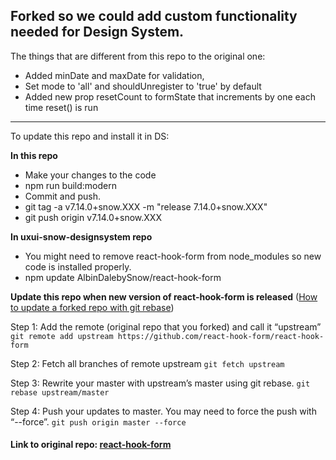 ## Forked so we could add custom functionality needed for Design System.

The things that are different from this repo to the original one:

- Added minDate and maxDate for validation,
- Set mode to 'all' and shouldUnregister to 'true' by default
- Added new prop resetCount to formState that increments by one each time reset() is run

---

To update this repo and install it in DS:

**In this repo**

- Make your changes to the code
- npm run build:modern
- Commit and push.
- git tag -a v7.14.0+snow.XXX -m "release 7.14.0+snow.XXX"
- git push origin v7.14.0+snow.XXX

**In uxui-snow-designsystem repo**

- You might need to remove react-hook-form from node_modules so new code is installed properly.
- npm update AlbinDalebySnow/react-hook-form

**Update this repo when new version of react-hook-form is released**
([How to update a forked repo with git rebase](https://medium.com/@topspinj/how-to-git-rebase-into-a-forked-repo-c9f05e821c8a))

Step 1: Add the remote (original repo that you forked) and call it “upstream”
`git remote add upstream https://github.com/react-hook-form/react-hook-form`

Step 2: Fetch all branches of remote upstream
`git fetch upstream`

Step 3: Rewrite your master with upstream’s master using git rebase.
`git rebase upstream/master`

Step 4: Push your updates to master. You may need to force the push with “--force”.
`git push origin master --force`

#### Link to original repo: [react-hook-form](https://github.com/react-hook-form/react-hook-form)
